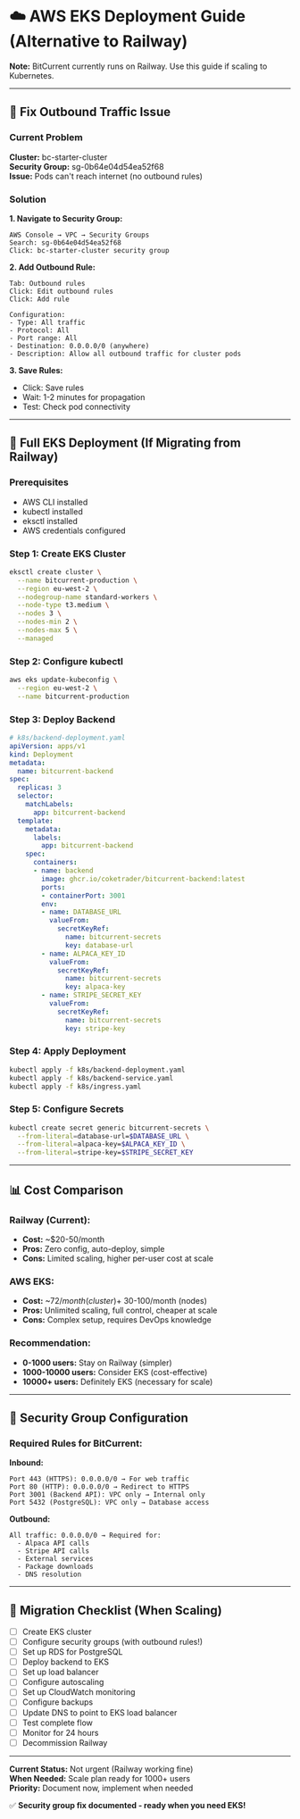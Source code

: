 # ☁️ AWS EKS Deployment Guide (Alternative to Railway)

**Note:** BitCurrent currently runs on Railway. Use this guide if scaling to Kubernetes.

---

## 🔧 Fix Outbound Traffic Issue

### Current Problem
**Cluster:** bc-starter-cluster  
**Security Group:** sg-0b64e04d54ea52f68  
**Issue:** Pods can't reach internet (no outbound rules)

### Solution

**1. Navigate to Security Group:**
```
AWS Console → VPC → Security Groups
Search: sg-0b64e04d54ea52f68
Click: bc-starter-cluster security group
```

**2. Add Outbound Rule:**
```
Tab: Outbound rules
Click: Edit outbound rules
Click: Add rule

Configuration:
- Type: All traffic
- Protocol: All
- Port range: All
- Destination: 0.0.0.0/0 (anywhere)
- Description: Allow all outbound traffic for cluster pods
```

**3. Save Rules:**
- Click: Save rules
- Wait: 1-2 minutes for propagation
- Test: Check pod connectivity

---

## 🚀 Full EKS Deployment (If Migrating from Railway)

### Prerequisites
- AWS CLI installed
- kubectl installed
- eksctl installed
- AWS credentials configured

### Step 1: Create EKS Cluster
```bash
eksctl create cluster \
  --name bitcurrent-production \
  --region eu-west-2 \
  --nodegroup-name standard-workers \
  --node-type t3.medium \
  --nodes 3 \
  --nodes-min 2 \
  --nodes-max 5 \
  --managed
```

### Step 2: Configure kubectl
```bash
aws eks update-kubeconfig \
  --region eu-west-2 \
  --name bitcurrent-production
```

### Step 3: Deploy Backend
```yaml
# k8s/backend-deployment.yaml
apiVersion: apps/v1
kind: Deployment
metadata:
  name: bitcurrent-backend
spec:
  replicas: 3
  selector:
    matchLabels:
      app: bitcurrent-backend
  template:
    metadata:
      labels:
        app: bitcurrent-backend
    spec:
      containers:
      - name: backend
        image: ghcr.io/coketrader/bitcurrent-backend:latest
        ports:
        - containerPort: 3001
        env:
        - name: DATABASE_URL
          valueFrom:
            secretKeyRef:
              name: bitcurrent-secrets
              key: database-url
        - name: ALPACA_KEY_ID
          valueFrom:
            secretKeyRef:
              name: bitcurrent-secrets
              key: alpaca-key
        - name: STRIPE_SECRET_KEY
          valueFrom:
            secretKeyRef:
              name: bitcurrent-secrets
              key: stripe-key
```

### Step 4: Apply Deployment
```bash
kubectl apply -f k8s/backend-deployment.yaml
kubectl apply -f k8s/backend-service.yaml
kubectl apply -f k8s/ingress.yaml
```

### Step 5: Configure Secrets
```bash
kubectl create secret generic bitcurrent-secrets \
  --from-literal=database-url=$DATABASE_URL \
  --from-literal=alpaca-key=$ALPACA_KEY_ID \
  --from-literal=stripe-key=$STRIPE_SECRET_KEY
```

---

## 📊 Cost Comparison

### Railway (Current):
- **Cost:** ~$20-50/month
- **Pros:** Zero config, auto-deploy, simple
- **Cons:** Limited scaling, higher per-user cost at scale

### AWS EKS:
- **Cost:** ~$72/month (cluster) + ~$30-100/month (nodes)
- **Pros:** Unlimited scaling, full control, cheaper at scale
- **Cons:** Complex setup, requires DevOps knowledge

### Recommendation:
- **0-1000 users:** Stay on Railway (simpler)
- **1000-10000 users:** Consider EKS (cost-effective)
- **10000+ users:** Definitely EKS (necessary for scale)

---

## 🔐 Security Group Configuration

### Required Rules for BitCurrent:

**Inbound:**
```
Port 443 (HTTPS): 0.0.0.0/0 → For web traffic
Port 80 (HTTP): 0.0.0.0/0 → Redirect to HTTPS
Port 3001 (Backend API): VPC only → Internal only
Port 5432 (PostgreSQL): VPC only → Database access
```

**Outbound:**
```
All traffic: 0.0.0.0/0 → Required for:
  - Alpaca API calls
  - Stripe API calls
  - External services
  - Package downloads
  - DNS resolution
```

---

## 🎯 Migration Checklist (When Scaling)

- [ ] Create EKS cluster
- [ ] Configure security groups (with outbound rules!)
- [ ] Set up RDS for PostgreSQL
- [ ] Deploy backend to EKS
- [ ] Set up load balancer
- [ ] Configure autoscaling
- [ ] Set up CloudWatch monitoring
- [ ] Configure backups
- [ ] Update DNS to point to EKS load balancer
- [ ] Test complete flow
- [ ] Monitor for 24 hours
- [ ] Decommission Railway

---

**Current Status:** Not urgent (Railway working fine)  
**When Needed:** Scale plan ready for 1000+ users  
**Priority:** Document now, implement when needed

✅ **Security group fix documented - ready when you need EKS!**

